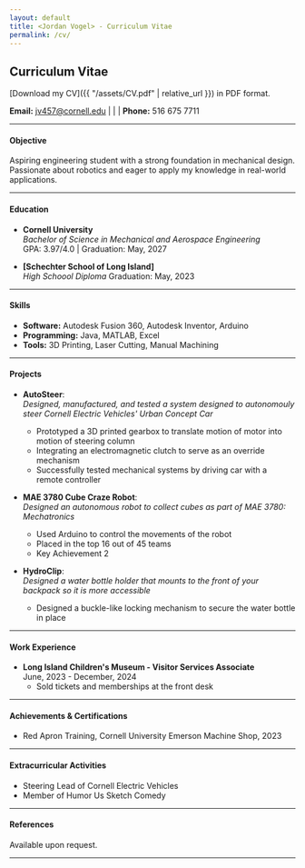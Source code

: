 ```yaml
---
layout: default
title: <Jordan Vogel> - Curriculum Vitae
permalink: /cv/
---
```

## Curriculum Vitae

[Download my CV]({{ "/assets/CV.pdf" | relative_url }}) in PDF format.


**Email:** [jv457@cornell.edu](mailto:jv457@cornell.edu) | | | **Phone:** 516 675 7711

---

#### Objective
Aspiring engineering student with a strong foundation in mechanical design. Passionate about robotics and eager to apply my knowledge in real-world applications.

---

#### Education
- **Cornell University**  
  *Bachelor of Science in Mechanical and Aerospace Engineering*  
  GPA: 3.97/4.0 | Graduation: May, 2027

- **[Schechter School of Long Island]**  
  *High Schoool Diploma*
  Graduation: May, 2023

---

#### Skills
- **Software:** Autodesk Fusion 360, Autodesk Inventor, Arduino
- **Programming:** Java, MATLAB, Excel 
- **Tools:** 3D Printing, Laser Cutting, Manual Machining

---

#### Projects
- **AutoSteer**:  
  *Designed, manufactured, and tested a system designed to autonomouly steer Cornell Electric Vehicles' Urban Concept Car*  
  - Prototyped a 3D printed gearbox to translate motion of motor into motion of steering column
  - Integrating an electromagnetic clutch to serve as an override mechanism
  - Successfully tested mechanical systems by driving car with a remote controller

- **MAE 3780 Cube Craze Robot**:  
  *Designed an autonomous robot to collect cubes as part of MAE 3780: Mechatronics*  
  - Used Arduino to control the movements of the robot
  - Placed in the top 16 out of 45 teams
  - Key Achievement 2  

- **HydroClip**:  
  *Designed a water bottle holder that mounts to the front of your backpack so it is more accessible*  
  - Designed a buckle-like locking mechanism to secure the water bottle in place 

---

#### Work Experience
- **Long Island Children's Museum - Visitor Services Associate**  
  June, 2023 - December, 2024
  - Sold tickets and memberships at the front desk

---

#### Achievements & Certifications
- Red Apron Training, Cornell University Emerson Machine Shop, 2023 

---

#### Extracurricular Activities
- Steering Lead of Cornell Electric Vehicles
- Member of Humor Us Sketch Comedy

---

#### References
Available upon request.

---
